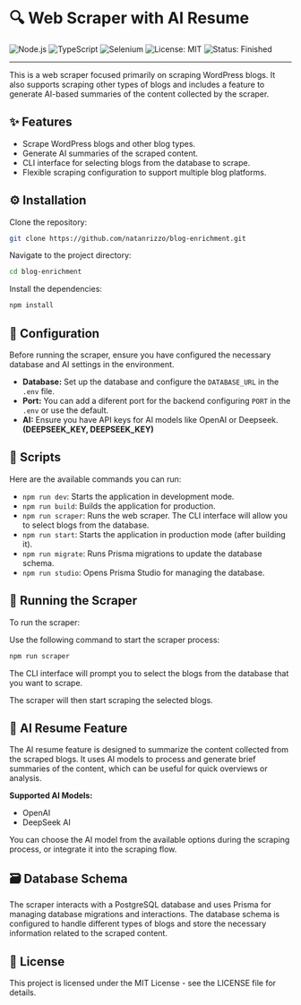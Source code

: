 # 🔍 Web Scraper with AI Resume

![Node.js](https://img.shields.io/badge/Node.js-14%2B-green?logo=node.js&logoColor=white)
![TypeScript](https://img.shields.io/badge/TypeScript-4.x-blue?logo=typescript&logoColor=white)
![Selenium](https://img.shields.io/badge/Selenium-Automation-brightgreen?logo=selenium&logoColor=white)
![License: MIT](https://img.shields.io/badge/License-MIT-yellow.svg)
![Status: Finished](https://img.shields.io/badge/Status-Finished-brightgreen)

---
This is a web scraper focused primarily on scraping WordPress blogs. It also supports scraping other types of blogs and includes a feature to generate AI-based summaries of the content collected by the scraper.

## ✨ Features

- Scrape WordPress blogs and other blog types.
- Generate AI summaries of the scraped content.
- CLI interface for selecting blogs from the database to scrape.
- Flexible scraping configuration to support multiple blog platforms.

## ⚙️ Installation

Clone the repository:
``` bash
git clone https://github.com/natanrizzo/blog-enrichment.git
```
Navigate to the project directory:
``` bash
cd blog-enrichment
```
Install the dependencies:
``` bash
npm install
```
## 🔧 Configuration

Before running the scraper, ensure you have configured the necessary database and AI settings in the environment.

- **Database:** Set up the database and configure the `DATABASE_URL` in the `.env` file.
- **Port:** You can add a diferent port for the backend configuring `PORT` in the `.env` or use the default.
- **AI:** Ensure you have API keys for AI models like OpenAI or Deepseek. **(DEEPSEEK_KEY, DEEPSEEK_KEY)**

## 📝 Scripts

Here are the available commands you can run:

- `npm run dev`: Starts the application in development mode.
- `npm run build`: Builds the application for production.
- `npm run scraper`: Runs the web scraper. The CLI interface will allow you to select blogs from the database.
- `npm run start`: Starts the application in production mode (after building it).
- `npm run migrate`: Runs Prisma migrations to update the database schema.
- `npm run studio`: Opens Prisma Studio for managing the database.

## 🚀 Running the Scraper

To run the scraper:

Use the following command to start the scraper process:
``` bash
npm run scraper
```
The CLI interface will prompt you to select the blogs from the database that you want to scrape.

The scraper will then start scraping the selected blogs.

## 🤖 AI Resume Feature

The AI resume feature is designed to summarize the content collected from the scraped blogs. It uses AI models to process and generate brief summaries of the content, which can be useful for quick overviews or analysis.

**Supported AI Models:**

- OpenAI
- DeepSeek AI

You can choose the AI model from the available options during the scraping process, or integrate it into the scraping flow.

## 🗃️ Database Schema

The scraper interacts with a PostgreSQL database and uses Prisma for managing database migrations and interactions. The database schema is configured to handle different types of blogs and store the necessary information related to the scraped content.

## 📜 License

This project is licensed under the MIT License - see the LICENSE file for details.
